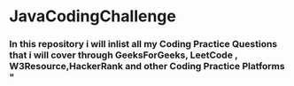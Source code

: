 # JavaCodingChallenge
### In this repository i will inlist all my Coding Practice Questions that i will cover through GeeksForGeeks, LeetCode , W3Resource,HackerRank and other Coding Practice Platforms "
